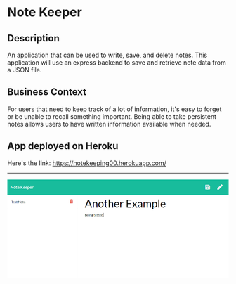 # Note Keeper

## Description

An application that can be used to write, save, and delete notes. This application will use an express backend to save and retrieve note data from a JSON file.

## Business Context

For users that need to keep track of a lot of information, it's easy to forget or be unable to recall something important. Being able to take persistent notes allows users to have written information available when needed.

## App deployed on Heroku
Here's the link:
https://notekeeping00.herokuapp.com/

- - -
![sample image](/sample-image.png)
